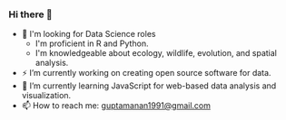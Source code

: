 ### Hi there 👋
- 🔭 I'm looking for Data Science roles
  - I'm proficient in R and Python.
  - I'm knowledgeable about ecology, wildlife, evolution, and spatial analysis.
- ⚡ I’m currently working on creating open source software for data.
- 🌱 I’m currently learning JavaScript for web-based data analysis and visualization.
- 📫 How to reach me: guptamanan1991@gmail.com
<!--
**manan-gup/manan-gup** is a ✨ _special_ ✨ repository because its `README.md` (this file) appears on your GitHub profile.

Here are some ideas to get you started:
- 👯 I’m looking to collaborate on ...
- 🤔 I’m looking for help with ...
- 💬 Ask me about ...
- 😄 Pronouns: ...
- ⚡ Fun fact: ...
-->
